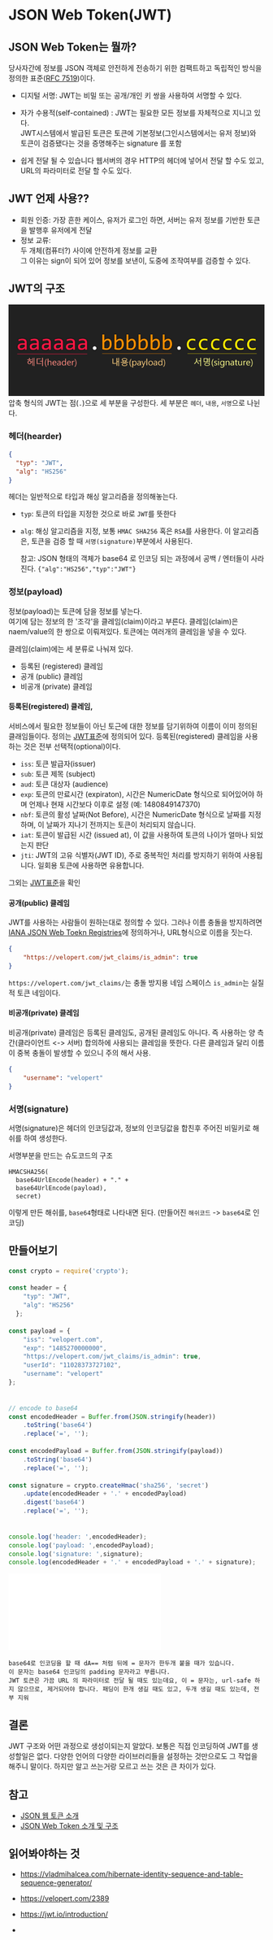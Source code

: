 # JSON Web Token(JWT)

## JSON Web Token는 뭘까?
당사자간에 정보를 JSON 객체로 안전하게 전송하기 위한 컴팩트하고 독립적인 방식을 정의한 표준([RFC 7519](https://tools.ietf.org/html/rfc7519))이다.

* 디지털 서명:
    JWT는 비밀 또는 공개/개인 키 쌍을 사용하여 서명할 수 있다.

* 자가 수용적(self-contained) : 
    JWT는 필요한 모든 정보를 자체적으로 지니고 있다.   
    JWT시스템에서 발급된 토큰은 토큰에 기본정보(그인시스템에서는 유저 정보)와 토큰이 검증됐다는 것을 증명해주는 signature 를 포함

* 쉽게 전달 될 수 있습니다
    웹서버의 경우 HTTP의 헤더에 넣어서 전달 할 수도 있고, URL의 파라미터로 전달 할 수도 있다.

## JWT 언제 사용??
* 회원 인증: 
    가장 흔한 케이스, 유저가 로그인 하면, 서버는 유저 정보를 기반한 토큰을 발행후 유저에게 전달
* 정보 교류:    
    두 개체(컴퓨터?) 사이에 안전하게 정보를 교환    
    그 이유는 sign이 되어 있어 정보를 보낸이, 도중에 조작여부를 검증할 수 있다.

## JWT의 구조
![JWT의 구조](./jwt_structure.png)    
압축 형식의 JWT는 점(`.`)으로 세 부분을 구성한다.
세 부분은 `헤더`, `내용`, `서명`으로 나뉜다.

### 헤더(hearder)
```json
{
  "typ": "JWT",
  "alg": "HS256"
}
```
헤더는 일반적으로 타입과 해싱 알고리즘을 정의해놓는다.
* `typ`: 토큰의 타입을 지정한 것으로 바로 `JWT`를 뜻한다
* `alg`: 해싱 알고리즘을 지정, 보통 `HMAC SHA256` 혹은 `RSA`를 사용한다.
    이 알고리즘은, 토큰을 검증 할 때 `서명(signature)`부분에서 사용된다.

    참고: JSON 형태의 객체가 base64 로 인코딩 되는 과정에서 공백 / 엔터들이 사라진다. 
    `{"alg":"HS256","typ":"JWT"}`

### 정보(payload)
정보(payload)는 토큰에 담을 정보를 넣는다.   
여기에 담는 정보의 한 '조각'을 클레임(claim)이라고 부른다.
클레임(claim)은 naem/value의 한 쌍으로 이뤄져있다.
토큰에는 여러개의 클레임을 넣을 수 있다.

클레임(claim)에는 세 분류로 나눠져 있다.
* 등록된 (registered) 클레임
* 공개 (public) 클레임
* 비공개 (private) 클레임

#### 등록된(registered) 클레임,
서비스에서 필요한 정보들이 아닌 토근에 대한 정보를 담기위하여 이름이 이미 정의된 클래임들이다.
정의는 [JWT표준](https://tools.ietf.org/html/rfc7519#section-4.1)에 정의되어 있다.
등록된(registered) 클레임을 사용하는 것은 전부 선택적(optional)이다.

* `iss`: 토큰 발급자(issuer)
* `sub`: 토큰 제목 (subject)
* `aud`: 토큰 대상자 (audience)
* `exp`: 토큰의 만료시간 (expiraton), 시간은 NumericDate 형식으로 되어있어야 하며 언제나 현재 시간보다 이후로 설정 (예: 1480849147370)
* `nbf`:  토큰의 활성 날짜(Not Before), 시간은 NumericDate 형식으로 날짜를 지정하며, 이 날짜가 지나기 전까지는 토큰이 처리되지 않습니다.
* `iat`: 토큰이 발급된 시간 (issued at), 이 값을 사용하여 토큰의 나이가  얼마나 되었는지 판단
* `jti`:  JWT의 고유 식별자(JWT ID), 주로 중복적인 처리를 방지하기 위하여 사용됩니다. 일회용 토큰에 사용하면 유용합니다.

그외는 [JWT표준](https://tools.ietf.org/html/rfc7519#section-4.1)을 확인

#### 공개(public) 클레임
JWT를 사용하는 사람들이 원하는대로 정의할 수 있다.
그러나 이름 충돌을 방지하려면 [IANA JSON Web Toekn Registries](https://www.iana.org/assignments/jwt/jwt.xhtml)에 정의하거나, URL형식으로 이름을 짓는다.

```json
{
    "https://velopert.com/jwt_claims/is_admin": true
}
```
`https://velopert.com/jwt_claims/`는 충돌 방지용 네임 스페이스
`is_admin`는 실질적 토큰 네임이다.

#### 비공개(private) 클레임
비공개(private) 클레임은 등록된 클레임도, 공개된 클레임도 아니다.
즉 사용하는 양 측간(클라이언트 <-> 서버) 합의하에 사용되는 클레임을 뜻한다.
다른 클레임과 달리 이름이 중복 충돌이 발생할 수 있으니 주의 해서 사용.

```json
{
    "username": "velopert"
}
```

### 서명(signature)
서명(signature)은 헤더의 인코딩값과, 정보의 인코딩값을 합친후 주어진 비밀키로 해쉬를 하여 생성한다.

서명부분을 만드는 슈도코드의 구조
```pseudocode
HMACSHA256(
  base64UrlEncode(header) + "." +
  base64UrlEncode(payload),
  secret)
```

이렇게 만든 해쉬를, `base64`형태로 나타내면 된다.
(만들어진 `해쉬코드` -> `base64`로 인코딩)

## 만들어보기
```javascript
const crypto = require('crypto');

const header = {
    "typ": "JWT",
    "alg": "HS256"
  };

const payload = {
    "iss": "velopert.com",
    "exp": "1485270000000",
    "https://velopert.com/jwt_claims/is_admin": true,
    "userId": "11028373727102",
    "username": "velopert"
};


// encode to base64
const encodedHeader = Buffer.from(JSON.stringify(header))
    .toString('base64')
    .replace('=', '');

const encodedPayload = Buffer.from(JSON.stringify(payload))
    .toString('base64')
    .replace('=', '');

const signature = crypto.createHmac('sha256', 'secret')
    .update(encodedHeader + '.' + encodedPayload)
    .digest('base64')
    .replace('=', '');
               

console.log('header: ',encodedHeader);
console.log('payload: ',encodedPayload);
console.log('signature: ',signature);
console.log(encodedHeader + '.' + encodedPayload + '.' + signature);
```

![여기 스크립트가 있다.](./jwt_script.js)

    base64로 인코딩을 할 때 dA== 처럼 뒤에 = 문자가 한두개 붙을 때가 있습니다. 
    이 문자는 base64 인코딩의 padding 문자라고 부릅니다.
    JWT 토큰은 가끔 URL 의 파라미터로 전달 될 때도 있는데요, 이 = 문자는, url-safe 하지 않으므로, 제거되어야 합니다. 패딩이 한개 생길 때도 있고, 두개 생길 때도 있는데, 전부 지워


## 

## 결론
JWT 구조와 어떤 과정으로 생성이되는지 알았다.
보통은 직접 인코딩하여 JWT를 생성할일은 없다. 다양한 언어의 다양한 라이브러리들을 설정하는 것만으로도 그 작업을 해주니 말이다.
하지만 알고 쓰는거랑 모르고 쓰는 것은 큰 차이가 있다.

## 참고
* [JSON 웹 토큰 소개](https://jwt.io/introduction/)
* [JSON Web Token 소개 및 구조](https://velopert.com/2389)


## 읽어봐야하는 것
* https://vladmihalcea.com/hibernate-identity-sequence-and-table-sequence-generator/
* https://velopert.com/2389
* https://jwt.io/introduction/

* 